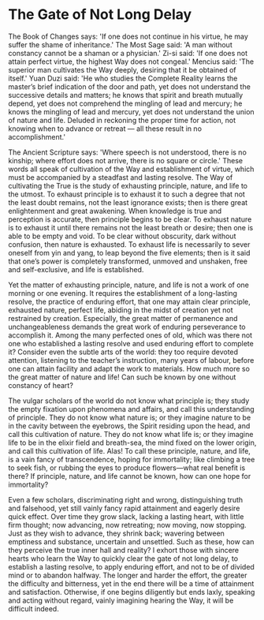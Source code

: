 # The Gate of Not Long Delay

The Book of Changes says: 'If one does not continue in his virtue, he may suffer the shame of inheritance.' The Most Sage said: 'A man without constancy cannot be a shaman or a physician.' Zi-si said: 'If one does not attain perfect virtue, the highest Way does not congeal.' Mencius said: 'The superior man cultivates the Way deeply, desiring that it be obtained of itself.' Yuan Duzi said: 'He who studies the Complete Reality learns the master’s brief indication of the door and path, yet does not understand the successive details and matters; he knows that spirit and breath mutually depend, yet does not comprehend the mingling of lead and mercury; he knows the mingling of lead and mercury, yet does not understand the union of nature and life. Deluded in reckoning the proper time for action, not knowing when to advance or retreat — all these result in no accomplishment.'

The Ancient Scripture says: 'Where speech is not understood, there is no kinship; where effort does not arrive, there is no square or circle.' These words all speak of cultivation of the Way and establishment of virtue, which must be accompanied by a steadfast and lasting resolve. The Way of cultivating the True is the study of exhausting principle, nature, and life to the utmost. To exhaust principle is to exhaust it to such a degree that not the least doubt remains, not the least ignorance exists; then is there great enlightenment and great awakening. When knowledge is true and perception is accurate, then principle begins to be clear. To exhaust nature is to exhaust it until there remains not the least breath or desire; then one is able to be empty and void. To be clear without obscurity, dark without confusion, then nature is exhausted. To exhaust life is necessarily to sever oneself from yin and yang, to leap beyond the five elements; then is it said that one’s power is completely transformed, unmoved and unshaken, free and self-exclusive, and life is established.

Yet the matter of exhausting principle, nature, and life is not a work of one morning or one evening. It requires the establishment of a long-lasting resolve, the practice of enduring effort, that one may attain clear principle, exhausted nature, perfect life, abiding in the midst of creation yet not restrained by creation. Especially, the great matter of permanence and unchangeableness demands the great work of enduring perseverance to accomplish it. Among the many perfected ones of old, which was there not one who established a lasting resolve and used enduring effort to complete it? Consider even the subtle arts of the world: they too require devoted attention, listening to the teacher’s instruction, many years of labour, before one can attain facility and adapt the work to materials. How much more so the great matter of nature and life! Can such be known by one without constancy of heart?

The vulgar scholars of the world do not know what principle is; they study the empty fixation upon phenomena and affairs, and call this understanding of principle. They do not know what nature is; or they imagine nature to be in the cavity between the eyebrows, the Spirit residing upon the head, and call this cultivation of nature. They do not know what life is; or they imagine life to be in the elixir field and breath-sea, the mind fixed on the lower origin, and call this cultivation of life. Alas! To call these principle, nature, and life, is a vain fancy of transcendence, hoping for immortality; like climbing a tree to seek fish, or rubbing the eyes to produce flowers—what real benefit is there? If principle, nature, and life cannot be known, how can one hope for immortality?

Even a few scholars, discriminating right and wrong, distinguishing truth and falsehood, yet still vainly fancy rapid attainment and eagerly desire quick effect. Over time they grow slack, lacking a lasting heart, with little firm thought; now advancing, now retreating; now moving, now stopping. Just as they wish to advance, they shrink back; wavering between emptiness and substance, uncertain and unsettled. Such as these, how can they perceive the true inner hall and reality? I exhort those with sincere hearts who learn the Way to quickly clear the gate of not long delay, to establish a lasting resolve, to apply enduring effort, and not to be of divided mind or to abandon halfway. The longer and harder the effort, the greater the difficulty and bitterness, yet in the end there will be a time of attainment and satisfaction. Otherwise, if one begins diligently but ends laxly, speaking and acting without regard, vainly imagining hearing the Way, it will be difficult indeed.
